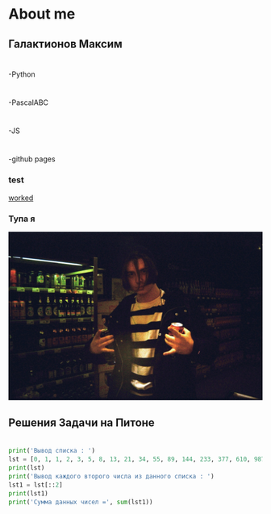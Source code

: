 # About me

## Галактионов Максим
#
-Python
#
-PascalABC
#
-JS
#
-github pages
### test
[worked](https://vk.com/aldn0as)
### Тупа я
![Максон с энергетиками, что может быть лучше?](Ya.jpg "Фоточка, а на ней красоточка")
 
## Решения Задачи на Питоне

```python

print('Вывод списка : ')
lst = [0, 1, 1, 2, 3, 5, 8, 13, 21, 34, 55, 89, 144, 233, 377, 610, 987, 1597, 2584, 4181, 6765, 10946]
print(lst)
print('Вывод каждого второго числа из данного списка : ')
lst1 = lst[::2]
print(lst1)
print('Сумма данных чисел =', sum(lst1))
```
